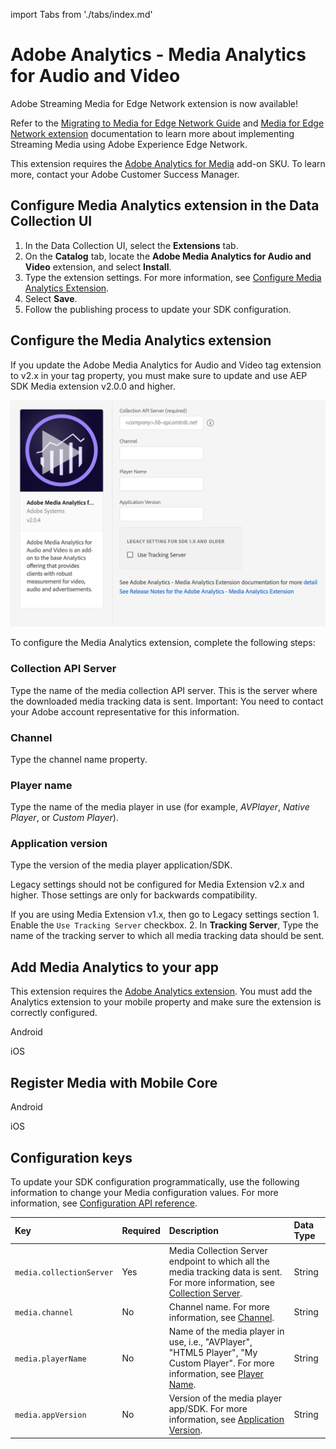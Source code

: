 import Tabs from './tabs/index.md'

# Adobe Analytics - Media Analytics for Audio and Video

<InlineAlert variant="success" slots="header, text"/>
Adobe Streaming Media for Edge Network extension is now available!

Refer to the [Migrating to Media for Edge Network Guide](migration-guide.md) and [Media for Edge Network extension](../media-for-edge-network/index.md) documentation to learn more about implementing Streaming Media using Adobe Experience Edge Network.

<InlineAlert variant="warning" slots="text"/>

This extension requires the [Adobe Analytics for Media](https://experienceleague.adobe.com/docs/media-analytics/using/media-overview.html) add-on SKU. To learn more, contact your Adobe Customer Success Manager.

## Configure Media Analytics extension in the Data Collection UI

1. In the Data Collection UI, select the **Extensions** tab.
2. On the **Catalog** tab, locate the **Adobe Media Analytics for Audio and Video** extension, and select **Install**.
3. Type the extension settings. For more information, see [Configure Media Analytics Extension](#configure-media-analytics-extension).
4. Select **Save**.
5. Follow the publishing process to update your SDK configuration.

## Configure the Media Analytics extension

<InlineAlert variant="info" slots="text"/>

If you update the Adobe Media Analytics for Audio and Video tag extension to v2.x in your tag property, you must make sure to update and use AEP SDK Media extension v2.0.0 and higher.

![Adobe Media Analytics Extension Configuration](./assets/index/configuration.png)

To configure the Media Analytics extension, complete the following steps:

### Collection API Server

Type the name of the media collection API server. This is the server where the downloaded media tracking data is sent. Important: You need to contact your Adobe account representative for this information.

### Channel

Type the channel name property.

### Player name

Type the name of the media player in use (for example, _AVPlayer_, _Native Player_, or _Custom Player_).

### Application version

Type the version of the media player application/SDK.

<InlineAlert variant="info" slots="text"/>

Legacy settings should not be configured for Media Extension v2.x and higher. Those settings are only for backwards compatibility.

If you are using Media Extension v1.x, then go to Legacy settings section 1. Enable the `Use Tracking Server` checkbox. 2. In **Tracking Server**, Type the name of the tracking server to which all media tracking data should be sent.

## Add Media Analytics to your app

<InlineAlert variant="info" slots="text"/>

This extension requires the [Adobe Analytics extension](../adobe-analytics/index.md). You must add the Analytics extension to your mobile property and make sure the extension is correctly configured.

<TabsBlock orientation="horizontal" slots="heading, content" repeat="2"/>

Android

<Tabs query="platform=android&task=add"/>

iOS

<Tabs query="platform=ios&task=add"/>

## Register Media with Mobile Core

<TabsBlock orientation="horizontal" slots="heading, content" repeat="2"/>

Android

<Tabs query="platform=android&task=register"/>

iOS

<Tabs query="platform=ios&task=register"/>

## Configuration keys

To update your SDK configuration programmatically, use the following information to change your Media configuration values. For more information, see [Configuration API reference](../mobile-core/configuration/api-reference.md).

| Key | Required | Description | Data Type |
| :--- | :--- | :--- | :--- |
| `media.collectionServer` | Yes | Media Collection Server endpoint to which all the media tracking data is sent. For more information, see [Collection Server](#collection-api-server). | String |
| `media.channel` | No | Channel name. For more information, see [Channel](#channel). | String |
| `media.playerName` | No | Name of the media player in use, i.e., "AVPlayer", "HTML5 Player", "My Custom Player". For more information, see [Player Name](#player-name). | String |
| `media.appVersion` | No | Version of the media player app/SDK. For more information, see [Application Version](#application-version). | String |
